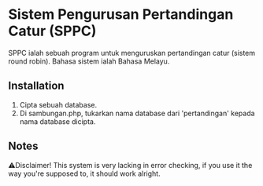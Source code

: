 # Sistem Pengurusan Pertandingan Catur (SPPC)

SPPC ialah sebuah program untuk menguruskan pertandingan catur (sistem round robin). Bahasa sistem ialah Bahasa Melayu.

## Installation

1. Cipta sebuah database.
2. Di sambungan.php, tukarkan nama database dari 'pertandingan' kepada nama database dicipta.

## Notes

⚠️Disclaimer! This system is very lacking in error checking, if you use it the way you're supposed to, it should work alright.
